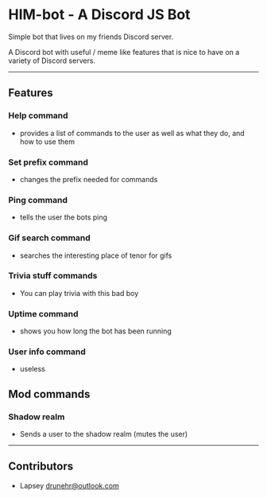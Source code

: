 # HIM-bot - A Discord JS Bot

Simple bot that lives on my friends Discord server. 

A Discord bot with useful / meme like features that is nice to have on a variety of Discord servers.

---

## Features

### Help command
- provides a list of commands to the user as well as what they do, and how to use them

### Set prefix command
- changes the prefix needed for commands

### Ping command
- tells the user the bots ping

### Gif search command
- searches the interesting place of tenor for gifs

### Trivia stuff commands
- You can play trivia with this bad boy

### Uptime command
- shows you how long the bot has been running

### User info command
- useless

## Mod commands

### Shadow realm
- Sends a user to the shadow realm (mutes the user)

--- 

## Contributors

- Lapsey <drunehr@outlook.com>